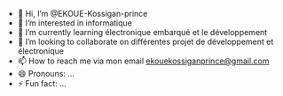 - 👋 Hi, I’m @EKOUE-Kossigan-prince
- 👀 I’m interested in informatique
- 🌱 I’m currently learning électronique embarqué et le développement
- 💞️ I’m looking to collaborate on différentes projet de développement et électronique
- 📫 How to reach me via mon email ekouekossiganprince@gmail.com
- 😄 Pronouns: ...
- ⚡ Fun fact: ...

<!---
EKOUE-Kossigan-prince/EKOUE-Kossigan-prince is a ✨ special ✨ repository because its `README.md` (this file) appears on your GitHub profile.
You can click the Preview link to take a look at your changes.
--->
